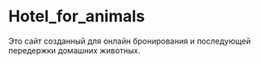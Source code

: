 # Hotel_for_animals
Это сайт созданный для онлайн бронирования и последующей передержки домашних животных.
